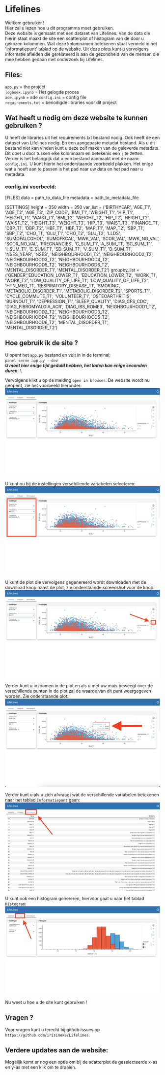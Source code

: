 # Lifelines

Welkom gebruiker ! \
Hier zal u lezen hoe u dit programma moet gebruiken. \
Deze website is gemaakt met een dataset van Lifelines. Van de data die hierin staat maakt de site een scatterplot of histogram van de door u gekozen kolommen. Wat deze kolomnamen betekenen staat vermeld in het 'informatiepunt' tablad op de website. Uit deze plots kunt u vervolgens informatie afleiden die gerelateerd is aan de gezondheid van de mensen die mee hebben gedaan met onderzoek bij Lifelines.


## Files:
`app.py` = the project \
`logboek.ipynb` = Het gelogde proces \
`ade.ipynb` = ade
`config.ini` = config file \
`requirements.txt` = benodigde libraries voor dit project


## Wat heeft u nodig om deze website te kunnen gebruiken ?
U heeft de libraries uit het requirements.txt bestand nodig. Ook heeft de een dataset van Lifelines nodig. En een aangepaste metadat bestand. Als u dit bestand niet kan vinden kunt u deze zelf maken van de geleverde metadata. Dit doet u door tussen elke kolomnaam en betekenis een `;` te zetten. \
Verder is het belangrijk dat u een bestand aanmaakt met de naam: `config.ini`. U kunt hierin het onderstaande voorbeeld plakken. Het enige wat u hoeft aan te passen is het pad naar uw data en het pad naar u metadata.

### config.ini voorbeeld:
[FILES]
data = path_to_data_file
metadata = path_to_metadata_file

[SETTINGS]
height = 350
width = 350
var_list = ('BIRTHYEAR', 'AGE_T1', 'AGE_T2', 'AGE_T3', 'ZIP_CODE',
       'BMI_T1', 'WEIGHT_T1', 'HIP_T1', 'HEIGHT_T1', 'WAIST_T1', 'BMI_T2',
       'WEIGHT_T2', 'HIP_T2', 'HEIGHT_T2', 'WAIST_T2', 'HEIGHT_T3',
       'WEIGHT_T3', 'HIP_T3', 'WAIST_T3', 'FINANCE_T1', 'DBP_T1', 'DBP_T2',
       'HBF_T1', 'HBF_T2', 'MAP_T1', 'MAP_T2', 'SBP_T1', 'SBP_T2', 'CHO_T1',
       'GLU_T1', 'CHO_T2', 'GLU_T2', 'LLDS', 'SUMOFALCOHOL', 'SUMOFKCAL', 'MWK_VAL',
       'SCOR_VAL', 'MWK_NO_VAL', 'SCOR_NO_VAL', 'PREGNANCIES', 'C_SUM_T1', 'A_SUM_T1',
       'SC_SUM_T1', 'I_SUM_T1', 'E_SUM_T1', 'SD_SUM_T1', 'V_SUM_T1',
       'D_SUM_T1', 'NSES_YEAR', 'NSES', 'NEIGHBOURHOOD1_T2', 'NEIGHBOURHOOD2_T2',
       'NEIGHBOURHOOD3_T2', 'NEIGHBOURHOOD4_T2', 'NEIGHBOURHOOD5_T2',
       'NEIGHBOURHOOD6_T2', 'MENTAL_DISORDER_T1', 'MENTAL_DISORDER_T2')
groupby_list = ('GENDER','EDUCATION_LOWER_T1',
       'EDUCATION_LOWER_T2', 'WORK_T1', 'WORK_T2',
       'LOW_QUALITY_OF_LIFE_T1', 'LOW_QUALITY_OF_LIFE_T2',
       'HTN_MED_T1', 'RESPIRATORY_DISEASE_T1', 'SMOKING', 'METABOLIC_DISORDER_T1',
       'METABOLIC_DISORDER_T2', 'SPORTS_T1',
       'CYCLE_COMMUTE_T1', 'VOLUNTEER_T1', 'OSTEOARTHRITIS',
       'BURNOUT_T1', 'DEPRESSION_T1', 'SLEEP_QUALITY', 'DIAG_CFS_CDC',
       'DIAG_FIBROMYALGIA_ACR', 'DIAG_IBS_ROME3', 'NEIGHBOURHOOD1_T2', 'NEIGHBOURHOOD2_T2',
       'NEIGHBOURHOOD3_T2', 'NEIGHBOURHOOD4_T2', 'NEIGHBOURHOOD5_T2',
       'NEIGHBOURHOOD6_T2', 'MENTAL_DISORDER_T1', 'MENTAL_DISORDER_T2')



## Hoe gebruik ik de site ?
U opent het `app.py` bestand en vult in in de terminal: \
 `panel serve app.py --dev` \
  ***U moet hier enige tijd geduld hebben, het laden kan enige seconden duren.*** \

Vervolgens klikt u op de melding `open in browser`. De website wordt nu geopent, zie het voorbeeld hieronder: \
![Screenshot Beginpagina](screenshots/beginscherm.png)

U kunt nu bij de instellingen verschillende variabelen selecteren: \
![Screenshot Beginpagina instellingen](screenshots/beginscherm_instellingen.png)

U kunt de plot die vervolgens gegenereerd wordt downloaden met de download knop naast de plot, zie onderstaande screenshot voor de knop: \
![Screenshot downloadknop](screenshots/downloadknop.png)

Verder kunt u inzoomen in de plot en als u met uw muis beweegt over de verschillende punten in de plot zal de waarde van dit punt weergegeven worden. Zie onderstaande plot:
![Screenshot punt info](screenshots/punt_info.png)

Verder kunt u als u zich afvraagt wat de verschillende variabelen betekenen naar het tablad `Informatiepunt` gaan:
![Screenshot infopunt](screenshots/informatiepunt.png)

U kunt ook een histogram genereren, hiervoor gaat u naar het tablad `Histogram`:
![Screenshot histogram](screenshots/histogram.png)

Nu weet u hoe u de site kunt gebruiken !


## Vragen ?
Voor vragen kunt u terecht bij github issues op `https://github.com/irisineke/Lifelines`.


## Verdere updates aan de website:
Mogelijk komt er nog een optie om bij de scatterplot de geselecteerde x-as en y-as met een klik om te draaien.






